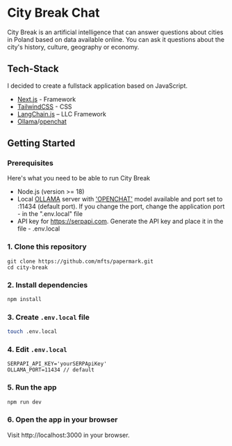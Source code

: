 # City Break Chat

City Break is an artificial intelligence that can answer questions about cities in Poland based on data available online. You can ask it questions about the city's history, culture, geography or economy.

## Tech-Stack

I decided to create a fullstack application based on JavaScript.

- [Next.js](https://nextjs.org) - Framework
- [TailwindCSS](https://tailwindcss.com) - CSS
- [LangChain.js](https://js.langchain.com/docs/get_started/introduction) – LLC Framework
- [Ollama](https://ollama.com)/[openchat](https://ollama.com/library/openchat)

## Getting Started

### Prerequisites

Here's what you need to be able to run City Break

- Node.js (version >= 18)
- Local [OLLAMA](https://ollama.com) server with ['OPENCHAT'](https://ollama.com/library/openchat) model available and port set to :11434 (default port). If you change the port, change the application port - in the ".env.local" file
- API key for https://serpapi.com. Generate the API key and place it in the file - .env.local

### 1. Clone this repository

```
git clone https://github.com/mfts/papermark.git
cd city-break
```

### 2. Install dependencies

```bash
npm install
```

### 3. Create `.env.local` file

```bash
touch .env.local
```

### 4. Edit `.env.local`

```
SERPAPI_API_KEY='yourSERPApiKey'
OLLAMA_PORT=11434 // default
```

### 5. Run the app

```bash
npm run dev
```

### 6. Open the app in your browser

Visit http://localhost:3000 in your browser.
